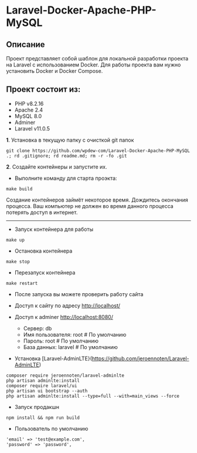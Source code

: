 # Laravel-Docker-Apache-PHP-MySQL

## Описание

Проект представляет собой шаблон для локальной разработки проекта на Laravel с использованием Docker.
Для работы проекта вам нужно установить Docker и Docker Compose. 


## Проект состоит из:

* PHP v8.2.16
* Apache 2.4
* MySQL 8.0
* Adminer
* Laravel v11.0.5

**1**. Установка в текущую папку с очисткой git папок 
```
git clone https://github.com/wpdew-com/Laravel-Docker-Apache-PHP-MySQL .; rd .gitignore; rd readme.md; rm -r -fo .git
```

**2**. Создайте контейнеры и запустите их.

* Выполните команду для старта проэкта:

```shell script
make build
```

Создание контейнеров займёт некоторое время. Дождитесь окончания процесса. Ваш компьютер не должен во время данного процесса потерять доступ в интернет.  
<hr/>

* Запуск контейнера для работы
```shell script
make up
```
* Остановка контейнера
```shell script
make stop
```

* Перезапуск контейнера
```shell script
make restart
```

* После запуска вы можете проверить работу сайта

* Доступ к сайту по адресу [http://localhost/](http://localhost/)
* Доступ к adminer [http://localhost:8080/](http://localhost:8080/) 
    
    - Сервер: db
    - Имя пользователя: root # По умолчанию
    - Пароль: root # По умолчанию
    - База данных: laravel # По умолчанию

* Установка [Laravel-AdminLTE}(https://github.com/jeroennoten/Laravel-AdminLTE)
```
composer require jeroennoten/laravel-adminlte
php artisan adminlte:install
composer require laravel/ui
php artisan ui bootstrap --auth
php artisan adminlte:install --type=full --with=main_views --force
```

* Запуск продакшн
``` 
npm install && npm run build
```

* Пользователь по умолчанию
```
'email' => 'test@example.com',
'password' => 'password',
```


